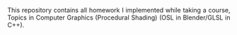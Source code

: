 <p align="justify">This repository contains all homework I implemented while taking a course, Topics in Computer Graphics (Procedural Shading) (OSL in Blender/GLSL in C++).</p>
